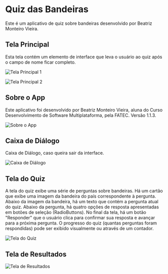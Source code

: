 # Quiz das Bandeiras

Este é um aplicativo de quiz sobre bandeiras desenvolvido por Beatriz Monteiro Vieira.

## Tela Principal

Esta tela contém um elemento de interface que leva o usuário ao quiz após o campo de nome ficar completo.

![Tela Principal 1](https://github.com/beamonteiro19/QuizDasBandeiras/assets/99410946/653af568-fd7e-4324-a494-1d8e2a36e940)

![Tela Principal 2](https://github.com/beamonteiro19/QuizDasBandeiras/assets/99410946/4ebacffe-dcd0-492a-91ca-da5af724c9af)


## Sobre o App

Este aplicativo foi desenvolvido por Beatriz Monteiro Vieira, aluna do Curso Desenvolvimento de Software Multiplataforma, pela FATEC. Versão 1.1.3.

![Sobre o App](https://github.com/beamonteiro19/QuizDasBandeiras/assets/99410946/82426447-3fe3-446a-a0db-df028c9fce99)

## Caixa de Diálogo

Caixa de Diálogo, caso queira sair da interface.

![Caixa de Diálogo](https://github.com/beamonteiro19/QuizDasBandeiras/assets/99410946/0764c644-a39c-4909-9730-001d5b9d391a)


## Tela do Quiz

A tela do quiz exibe uma série de perguntas sobre bandeiras.
Há um cartão que exibe uma imagem da bandeira do país correspondente à pergunta.
Abaixo da imagem da bandeira, há um texto que contém a pergunta atual do quiz.
Abaixo da pergunta, há quatro opções de resposta apresentadas em botões de seleção (RadioButtons).
No final da tela, há um botão "Responder" que o usuário clica para confirmar sua resposta e avançar para a próxima pergunta.
O progresso do quiz (quantas perguntas foram respondidas) pode ser exibido visualmente ou através de um contador.

![Tela do Quiz](https://github.com/beamonteiro19/QuizDasBandeiras/assets/99410946/5133e154-76c2-40f5-9911-e30825a85258)


## Tela de Resultados

![Tela de Resultados](https://github.com/beamonteiro19/QuizDasBandeiras/assets/99410946/de4d53c3-3e45-4f0e-b455-799c9214ac02)

